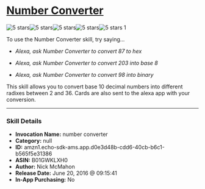 # [Number Converter](http://alexa.amazon.com/#skills/amzn1.echo-sdk-ams.app.d0e3d48b-cdd6-40cb-b6c1-b565f5e31386)
![5 stars](../../images/ic_star_black_18dp_1x.png)![5 stars](../../images/ic_star_black_18dp_1x.png)![5 stars](../../images/ic_star_black_18dp_1x.png)![5 stars](../../images/ic_star_black_18dp_1x.png)![5 stars](../../images/ic_star_black_18dp_1x.png) 1

To use the Number Converter skill, try saying...

* *Alexa, ask Number Converter to convert 87 to hex*

* *Alexa, ask Number Converter to convert 203 into base 8*

* *Alexa, ask Number Converter to convert 98 into binary*

This skill allows you to convert base 10 decimal numbers into different radixes between 2 and 36. Cards are also sent to the alexa app with your conversion.

***

### Skill Details

* **Invocation Name:** number converter
* **Category:** null
* **ID:** amzn1.echo-sdk-ams.app.d0e3d48b-cdd6-40cb-b6c1-b565f5e31386
* **ASIN:** B01GWKLXH0
* **Author:** Nick McMahon
* **Release Date:** June 20, 2016 @ 09:15:41
* **In-App Purchasing:** No
